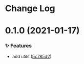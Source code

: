 # Change Log 

# 0.1.0 (2021-01-17)


### ✨ Features

* add utils ([5c785d2](https://github.com/chnliquan/node-utils/commit/5c785d2eb056d0e830037d7fa7f088f948bb4127))



